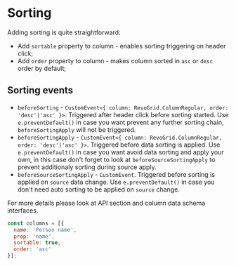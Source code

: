 # Sorting

Adding sorting is quite straightforward:
 - Add `sortable` property to column - enables sorting triggering on header click;
 - Add `order` property to column - makes column sorted in `asc` or `desc` order by default;


## Sorting events

- `beforeSorting` - `CustomEvent<{ column: RevoGrid.ColumnRegular, order: 'desc'|'asc' }>`. Triggered after header click before sorting started. Use `e.preventDefault()` in case you want prevent any further sorting chain, `beforeSortingApply` will not be triggered.
- `beforeSortingApply` - `CustomEvent<{ column: RevoGrid.ColumnRegular, order: 'desc'|'asc' }>`.
Triggered before data sorting is applied. Use `e.preventDefault()` in case you want avoid data sorting and apply your own, in this case don't forget to look at `beforeSourceSortingApply` to prevent additionaly sorting during source apply.
- `beforeSourceSortingApply` - `CustomEvent`. Triggered before sorting is applied on `source` data change.  Use `e.preventDefault()` in case you don't need auto sorting to be applied on `source` change.

For more details please look at API section and column data schema interfaces.

```js
const columns = [{
  name: 'Person name',
  prop: 'name',
  sortable: true,
  order: 'asc'
}];
```